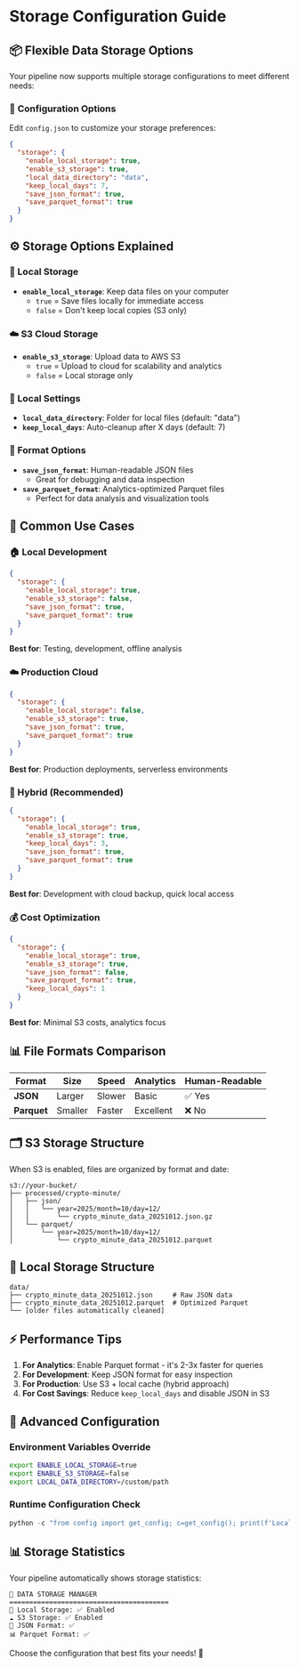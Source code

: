 # Storage Configuration Guide

## 📦 **Flexible Data Storage Options**

Your pipeline now supports multiple storage configurations to meet different needs:

### 🔧 **Configuration Options**

Edit `config.json` to customize your storage preferences:

```json
{
  "storage": {
    "enable_local_storage": true,
    "enable_s3_storage": true,
    "local_data_directory": "data",
    "keep_local_days": 7,
    "save_json_format": true,
    "save_parquet_format": true
  }
}
```

## ⚙️ **Storage Options Explained**

### **📍 Local Storage**
- **`enable_local_storage`**: Keep data files on your computer
  - `true` = Save files locally for immediate access
  - `false` = Don't keep local copies (S3 only)

### **☁️ S3 Cloud Storage**  
- **`enable_s3_storage`**: Upload data to AWS S3
  - `true` = Upload to cloud for scalability and analytics
  - `false` = Local storage only

### **📁 Local Settings**
- **`local_data_directory`**: Folder for local files (default: "data")
- **`keep_local_days`**: Auto-cleanup after X days (default: 7)

### **📄 Format Options**
- **`save_json_format`**: Human-readable JSON files
  - Great for debugging and data inspection
- **`save_parquet_format`**: Analytics-optimized Parquet files
  - Perfect for data analysis and visualization tools

## 🎯 **Common Use Cases**

### **🏠 Local Development**
```json
{
  "storage": {
    "enable_local_storage": true,
    "enable_s3_storage": false,
    "save_json_format": true,
    "save_parquet_format": true
  }
}
```
**Best for**: Testing, development, offline analysis

### **☁️ Production Cloud**
```json
{
  "storage": {
    "enable_local_storage": false,
    "enable_s3_storage": true,
    "save_json_format": true,
    "save_parquet_format": true
  }
}
```
**Best for**: Production deployments, serverless environments

### **🔄 Hybrid (Recommended)**
```json
{
  "storage": {
    "enable_local_storage": true,
    "enable_s3_storage": true,
    "keep_local_days": 3,
    "save_json_format": true,
    "save_parquet_format": true
  }
}
```
**Best for**: Development with cloud backup, quick local access

### **💰 Cost Optimization**
```json
{
  "storage": {
    "enable_local_storage": true,
    "enable_s3_storage": true,
    "save_json_format": false,
    "save_parquet_format": true,
    "keep_local_days": 1
  }
}
```
**Best for**: Minimal S3 costs, analytics focus

## 📊 **File Formats Comparison**

| Format | Size | Speed | Analytics | Human-Readable |
|--------|------|-------|-----------|----------------|
| **JSON** | Larger | Slower | Basic | ✅ Yes |
| **Parquet** | Smaller | Faster | Excellent | ❌ No |

## 🗂️ **S3 Storage Structure**

When S3 is enabled, files are organized by format and date:

```
s3://your-bucket/
├── processed/crypto-minute/
│   ├── json/
│   │   └── year=2025/month=10/day=12/
│   │       └── crypto_minute_data_20251012.json.gz
│   └── parquet/
│       └── year=2025/month=10/day=12/
│           └── crypto_minute_data_20251012.parquet
```

## 📁 **Local Storage Structure**

```
data/
├── crypto_minute_data_20251012.json     # Raw JSON data
├── crypto_minute_data_20251012.parquet  # Optimized Parquet
└── [older files automatically cleaned]
```

## ⚡ **Performance Tips**

1. **For Analytics**: Enable Parquet format - it's 2-3x faster for queries
2. **For Development**: Keep JSON format for easy inspection
3. **For Production**: Use S3 + local cache (hybrid approach)
4. **For Cost Savings**: Reduce `keep_local_days` and disable JSON in S3

## 🔧 **Advanced Configuration**

### **Environment Variables Override**
```bash
export ENABLE_LOCAL_STORAGE=true
export ENABLE_S3_STORAGE=false
export LOCAL_DATA_DIRECTORY=/custom/path
```

### **Runtime Configuration Check**
```python
python -c "from config import get_config; c=get_config(); print(f'Local: {c.storage.enable_local_storage}, S3: {c.storage.enable_s3_storage}')"
```

## 📊 **Storage Statistics**

Your pipeline automatically shows storage statistics:

```
💾 DATA STORAGE MANAGER
========================================
📍 Local Storage: ✅ Enabled  
☁️ S3 Storage: ✅ Enabled
📄 JSON Format: ✅
📊 Parquet Format: ✅
```

Choose the configuration that best fits your needs! 🚀